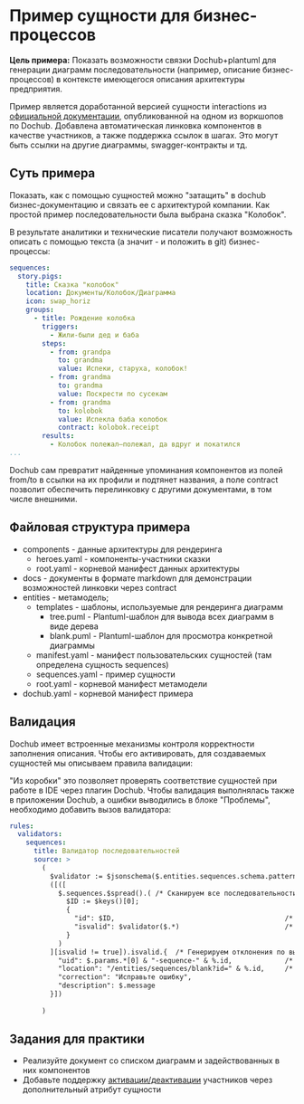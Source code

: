 # Пример сущности для бизнес-процессов

**Цель примера:** Показать возможности связки Dochub+plantuml для генерации диаграмм последовательности 
(например, описание бизнес-процессов) в контексте имеющегося описания архитектуры предприятия.

Пример является доработанной версией сущности interactions из [официальной документации](https://dochub.info/docs/dochub.entities), опубликованной на одном из воркшопов по Dochub. 
Добавлена автоматическая линковка компонентов в качестве участников, а также поддержка ссылок в шагах. Это могут быть ссылки на другие диаграммы, swagger-контракты и тд.

## Суть примера

Показать, как с помощью сущностей можно "затащить" в dochub бизнес-документацию и связать ее с архитектурой компании. Как простой пример последовательности была выбрана сказка "Колобок".

В результате аналитики и технические писатели получают возможность описать с помощью текста (а значит - и положить в git) бизнес-процессы:

```yaml
sequences:
  story.pigs:
    title: Сказка "колобок"
    location: Документы/Колобок/Диаграмма
    icon: swap_horiz
    groups:
      - title: Рождение колобка
        triggers:
          - Жили-были дед и баба
        steps:
          - from: grandpa
            to: grandma
            value: Испеки, старуха, колобок!
          - from: grandma
            to: grandma
            value: Поскрести по сусекам
          - from: grandma
            to: kolobok
            value: Испекла баба колобок
            contract: kolobok.receipt
        results:
          - Колобок полежал—полежал, да вдруг и покатился
...
```

Dochub сам превратит найденные упоминания компонентов из полей from/to в ссылки на их профили и подтянет названия, а поле contract позволит обеспечить перелинковку с другими документами, в том числе внешними.

## Файловая структура примера
* components - данные архитектуры для рендеринга
    * heroes.yaml - компоненты-участники сказки
    * root.yaml - корневой манифест данных архитектуры
* docs - документы в формате markdown для демонстрации возможностей линковки через contract
* entities - метамодель;
    * templates - шаблоны, используемые для рендеринга диаграмм
        * tree.puml - Plantuml-шаблон для вывода всех диаграмм в виде дерева
        * blank.puml - Plantuml-шаблон для просмотра конкретной диаграммы
    * manifest.yaml - манифест пользовательских сущностей (там определена сущность sequences)
    * sequences.yaml - пример сущности
    * root.yaml - корневой манифест метамодели
* dochub.yaml - корневой манифест примера

## Валидация

Dochub имеет встроенные механизмы контроля корректности заполнения описания. Чтобы его активировать, для создаваемых сущностей мы описываем правила валидации:

"Из коробки" это позволяет проверять соответствие сущностей при работе в IDE через плагин Dochub. Чтобы валидация выполнялась также в приложении Dochub, а ошибки выводились в блоке "Проблемы", необходимо добавить вызов валидатора:

```yaml
rules:
  validators:
    sequences:
      title: Валидатор последовательностей
      source: >
        (
          $validator := $jsonschema($.entities.sequences.schema.patternProperties.*); /* Передаем схему в части отдельного объекта, а не всех sequences */
          ([([
            $.sequences.$spread().( /* Сканируем все последовательности */
              $ID := $keys()[0];
              {
                "id": $ID,											/* Запоминаем идентификатор компонента */
                "isvalid": $validator($.*)							/* Валидируем компонент по схеме */									
              }
            )        
          ][isvalid != true]).isvalid.{  /* Генерируем отклонения по выявленным нарушениям */
            "uid": $.params.*[0] & "-sequence-" & %.id,				/* Уникальный идентификатор выявленной ошибки */
            "location": "/entities/sequences/blank?id=" & %.id,		/* Ссылка на расположение объекта ошибки */
            "correction": "Исправьте ошибку",						          
            "description": $.message
          }])
        
        )
```

## Задания для практики

* Реализуйте документ со списком диаграмм и задействованных в них компонентов
* Добавьте поддержку [активации/деактивации](https://plantuml.com/ru/sequence-diagram#5cc0040514e70f7b) участников через дополнительный атрибут сущности